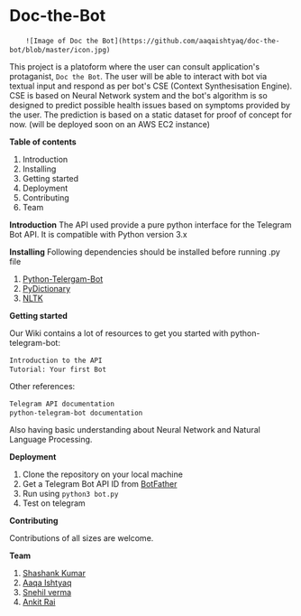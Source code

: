 # Doc-the-Bot



        ![Image of Doc the Bot](https://github.com/aaqaishtyaq/doc-the-bot/blob/master/icon.jpg)

This project is a platoform where the user can consult application's protaganist, `Doc the Bot`. The user will be able to interact with bot via textual input and respond as per bot's CSE (Context Synthesisation Engine). CSE is based on Neural Network system and the bot's algorithm is so designed to predict possible health issues based on symptoms provided by the user. The prediction is based on a static dataset for proof of concept for now.
(will be deployed soon on an AWS EC2 instance)

<b>Table of contents</b>

1. Introduction
2. Installing
3. Getting started
4. Deployment
5. Contributing
6. Team

<b>Introduction</b>
The API used provide a pure python interface for the Telegram Bot API. It is compatible with Python version 3.x

<b>Installing</b>
Following dependencies should be installed before running .py file

1. [Python-Telergam-Bot](https://github.com/python-telegram-bot/python-telegram-bot/)
2. [PyDictionary](https://pypi.python.org/pypi/PyDictionary/1.3.9)
3. [NLTK](http://www.nltk.org/)

<b>Getting started</b>

Our Wiki contains a lot of resources to get you started with python-telegram-bot:

    Introduction to the API
    Tutorial: Your first Bot

Other references:

    Telegram API documentation
    python-telegram-bot documentation

Also having basic understanding about Neural Network and Natural Language Processing.

<b>Deployment</b>

1. Clone the repository on your local machine
2. Get a Telegram Bot API ID from [BotFather](https://telegram.me/botfather)
3. Run using `python3 bot.py`
4. Test on telegram
        
<b>Contributing</b>

Contributions of all sizes are welcome.

<b>Team</b>

1. [Shashank Kumar](https://github.com/realslimshanky)
2. [Aaqa Ishtyaq](https://github.com/aaqaishtyaq)
3. [Snehil verma](https://github.com/vsnehil)
4. [Ankit Rai](https://github.com/ankitrai96)
